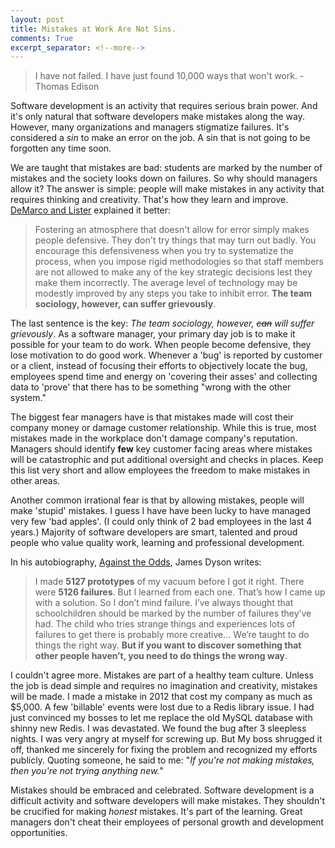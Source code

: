 ```yaml
---
layout: post
title: Mistakes at Work Are Not Sins.
comments: True
excerpt_separator: <!--more-->
---
```


> I have not failed. I have just found 10,000 ways that won't work. -Thomas Edison

Software development is an activity that requires serious brain power. And it's only natural that software developers make mistakes along the way. However, many organizations and managers stigmatize failures. It's considered a *sin* to make an error on the job. A sin that is not going to be forgotten any time soon.

We are taught that mistakes are bad: students are marked by the number of mistakes and the society looks down on failures. So why should managers allow it? The answer is simple: people will make mistakes in any activity that requires thinking and creativity. That's how they learn and improve. [DeMarco and Lister](http://www.amazon.com/Peopleware-Productive-Projects-Second-Edition/dp/0932633439) explained it better:

> Fostering an atmosphere that doesn't allow for error simply
makes people defensive. They don't try things that may turn out
badly. You encourage this defensiveness when you try to systematize
the process, when you impose rigid methodologies so that staff
members are not allowed to make any of the key strategic decisions
lest they make them incorrectly. The average level of technology
may be modestly improved by any steps you take to inhibit error.
**The team sociology, however, can suffer grievously**.

<!--more-->

The last sentence is the key: *The team sociology, however, ~~can~~ will suffer grievously*. As a software manager, your primary day job is to make it possible for your team to do work. When people become defensive, they lose motivation to do good work. Whenever a 'bug' is reported by customer or a client, instead of focusing their efforts to objectively locate the bug, employees spend time and energy on 'covering their asses' and collecting data to 'prove' that there has to be something "wrong with the other system."

The biggest fear managers have is that mistakes made will cost their company money or damage customer relationship. While this is true, most mistakes made in the workplace don't damage company's reputation. Managers should identify **few** key customer facing areas where mistakes will be catastrophic and put additional oversight and checks in places. Keep this list very short and allow employees the freedom to make mistakes in other areas.

Another common irrational fear is that by allowing mistakes, people will make 'stupid' mistakes. I guess I have have been lucky to have managed very few 'bad apples'. (I could only think of 2 bad employees in the last 4 years.) Majority of software developers are smart, talented and proud people who value quality work, learning and professional development.

In his autobiography, [Against the Odds](http://www.amazon.com/Against-Odds-Autobiography-Business-Icons/dp/1587990148), James Dyson writes:

> I made **5127 prototypes** of my vacuum before I got it right. There were **5126 failures**. But I learned from each one. That’s how I came up with a solution. So I don’t mind failure. I’ve always thought that schoolchildren should be marked by the number of failures they’ve had. The child who tries strange things and experiences lots of failures to get there is probably more creative…
We’re taught to do things the right way. **But if you want to discover something that other people haven’t, you need to do things the wrong way**.

I couldn't agree more. Mistakes are part of a healthy team culture. Unless the job is dead simple and requires no imagination and creativity, mistakes will be made. I made a mistake in 2012 that cost my company as much as $5,000. A few 'billable' events were lost due to a Redis library issue. I had just convinced my bosses to let me replace the old MySQL database with shinny new Redis. I was devastated. We found the bug after 3 sleepless nights. I was very angry at myself for screwing up. But My boss shrugged it off, thanked me sincerely for fixing the problem and recognized my efforts publicly. Quoting someone, he said to me: "*If you're not making mistakes, then you're not trying anything new.*"

Mistakes should be embraced and celebrated. Software development is a difficult activity and software developers will make mistakes. They shouldn't be crucified for making *honest* mistakes. It's part of the learning. Great managers don't cheat their employees of personal growth and development opportunities.
